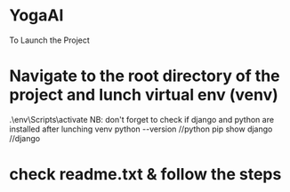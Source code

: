 # YogaAI
To Launch the Project
# Navigate to the root directory of the project  and lunch virtual env (venv)
.\env\Scripts\activate
NB: don't forget to check if django and python are installed after lunching venv
python --version //python
pip show django //django

# check readme.txt & follow the steps
